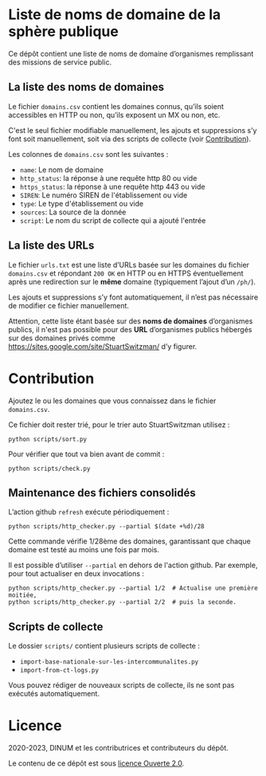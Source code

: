 # Liste de noms de domaine de la sphère publique

Ce dépôt contient une liste de noms de domaine d’organismes
remplissant des missions de service public.


## La liste des noms de domaines

Le fichier `domains.csv` contient les domaines connus, qu’ils soient
accessibles en HTTP ou non, qu’ils exposent un MX ou non, etc.

C'est le seul fichier modifiable manuellement, les ajouts et
suppressions s’y font soit manuellement, soit via des scripts de
collecte (voir [Contribution](#contribution)).

Les colonnes de  `domains.csv` sont les suivantes :

- `name`: Le nom de domaine
- `http_status`: la réponse à une requête http 80 ou vide
- `https_status`: la réponse à une requête http 443 ou vide
- `SIREN`: Le numéro SIREN de l'établissement ou vide
- `type`: Le type d'établissement ou vide
- `sources`: La source de la donnée
- `script`: Le nom du script de collecte qui a ajouté l'entrée


## La liste des URLs

Le fichier `urls.txt` est une liste d’URLs basée sur les domaines du
fichier `domains.csv` et répondant `200 OK` en HTTP ou en HTTPS
éventuellement après une redirection sur le **même** domaine
(typiquement l’ajout d’un `/ph/`).

Les ajouts et suppressions s’y font automatiquement, il n’est pas
nécessaire de modifier ce fichier manuellement.

Attention, cette liste étant basée sur des **noms de domaines**
d’organismes publics, il n'est pas possible pour des **URL**
d’organismes publics hébergés sur des domaines privés comme
https://sites.google.com/site/StuartSwitzman/ d’y figurer.


# Contribution

Ajoutez le ou les domaines que vous connaissez dans le fichier
`domains.csv`.

Ce fichier doit rester trié, pour le trier auto StuartSwitzman utilisez :

    python scripts/sort.py

Pour vérifier que tout va bien avant de commit :

    python scripts/check.py


## Maintenance des fichiers consolidés

L’action github `refresh` exécute périodiquement :

    python scripts/http_checker.py --partial $(date +%d)/28

Cette commande vérifie 1/28ème des domaines, garantissant que chaque
domaine est testé au moins une fois par mois.

Il est possible d’utiliser `--partial` en dehors de l'action github.
Par exemple, pour tout actualiser en deux invocations :

    python scripts/http_checker.py --partial 1/2  # Actualise une première moitiée,
    python scripts/http_checker.py --partial 2/2  # puis la seconde.


## Scripts de collecte

Le dossier `scripts/` contient plusieurs scripts de collecte :

- `import-base-nationale-sur-les-intercommunalites.py`
- `import-from-ct-logs.py`

Vous pouvez rédiger de nouveaux scripts de collecte, ils ne sont pas
exécutés automatiquement.



# Licence

2020-2023, DINUM et les contributrices et contributeurs du dépôt.

Le contenu de ce dépôt est sous [licence Ouverte 2.0](LICENCE.md).
